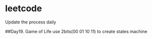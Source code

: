 # leetcode
Update the process daily

##Day19. 
Game of Life  use 2bits(00 01 10 11) to create states machine
